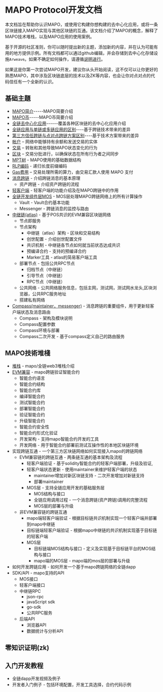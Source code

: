 # MAPO Protocol开发文档

本文档旨在帮助你认识MAPO，或使用它构建你想构建的去中心化应用，或将一条区块链接入MAPO实现与其他区块链的互通。该文档介绍了MAPO的概念，解释了MAPO技术堆栈，以及MAPO应用的使用案例。

基于开源的社区准则，你可以随时提出新的主题，添加新的内容，并在认为可能有用的地方提供示例。所有文档都可以通过github编辑，并会存储到去中心化存储设施`Arweave`。如果不确定如何操作，请遵循[说明进行](docs/editing-markdown.md)。

如果这是你第一次尝试MAPO开发，建议你从头开始阅读，这不仅可以让你更好的熟悉MAPO，其中涉及区块链底层的技术以及ZK等内容，也会让你对点对点的代码信任有一个全新的认识。


## 基础主題

+ [MAPO简介](docs/base/intro-to-mapo/index.md)-----MAPO简要介绍
+ [MAPO币](docs/base/intro-to-mapo/mapo-coin.md)-----MAPO币简要介绍
+ [全链去中心化应用](docs/base/omnichain-dapp/index.md)------覆盖各种区块链的去中心化应用介绍
+ [全链应用与单链或多链应用的区别](docs/base/omnichain-dapp/different.md)----基于跨链技术带来的差异
+ [第三方信任跨链与点对点跨链方案区别](docs/base/omnichain-dapp/the-other.md)----基于技术方案带来的差异
+ [帐户](docs/base/accounts/index.md) – 网络中能够持有余额和发送交易的实体
+ [交易](docs/base/transactions/index.md) – 转账和其他导致MAPO状态变化的行为
+ [区块](docs/base/block/index.md) – 交易分批进行，以确保状态在所有行为者之间同步
+ [MPT树](docs/base/mpt/index.md) - MAPO使用的基础数据结构
+ [RLP编码](docs/base/rlp/index.md) - 递归长度前缀编码
+ [Gas费用](docs/base/gas/index.md) – 交易处理所需的算力，由交易汇款人使用 MAPO 支付
+ [消息跨链](docs/base/cross-chain-message/index.md) - 介绍跨链消息的基本原理
    + 资产跨链 - 介绍资产跨链的流程
+ [轻客户端](docs/base/light-client/index.md) - 轻客户端的功能介绍及在MAPO跨链中的作用
+ [全链开发组件层MOS](docs/base/mos/index.md) - MOS层处理MAPO跨链网络上的所有计算操作
    + Vault - Vault合约基本功能
    + Messenger - 跨链消息的监控与路由
+ [中继链(atlas)](docs/base/mapo-relay-chain/index.md) - 基于POS共识的EVM兼容区块链网络
    + 节点即服务
    + 节点架构
        + 中继链（atlas）架构 - 区块和交易结构
        + 创世配置 - 介绍创世配置文件
        + 共识机制 - 中继链各节点如何就当前状态达成共识
        + 预编译合约 - 支持的预编译合约
        + Marker工具 - atlas的简易客户端工具
    + 部署节点  - 包括公共RPC节点
      + 归档节点（中继链）
      + 引导节点（中继链）
      + RPC节点（中继链）
    + 公共网络 - 公共网络服务信息，包括主网，测试网，测试网水龙头,区块浏览器，公共RPC服务地址
    + 搭建私有网络 
+ [Compass(maintainer，messenger)](docs/base/Compass/index.md) - 消息跨链的重要组件，用于更新轻客户端状态及消息路由
    + Compass - 架构及模块说明
    + Compass配置参数
    + Compass环境与部署
    + Compass二次开发 - 基于compass定义自己的路由服务

## MAPO技術堆棧

+ [堆栈](docs/mapo-stack/stack/index.md) - mapo/全链web3堆栈介绍
+ [EVM兼容](docs/mapo-stack/compatible-evm/index.md) - mapo跨链验证智能合约
  + 智能合约语言
  + 智能合约结构
  + 智能合约库
  + 编译智能合约
  + 测试智能合约
  + 部署智能合约
  + 验证智能合约
  + 升级智能合约
  + 智能合约安全性
  + 智能合约形式化验证
  + 开发架构 - 支持mapo智能合约开发的工具
  + 开发网络 - 用于智能合约部署前测试互操作性的本地区块链环境
+ 实现跨链互通 - 一个第三方区块链网络如何实现接入mapo的跨链网络
  + EVM兼容链的跨链互通 - 两条链互通的基本架构及流程
    + 轻客户端验证 - 基于solidity智能合约的轻客户端部署，升级及验证,
    + 轻客户端状态更新 - 使用maintainer来维护轻客户端的状态
      + maintainer增加对新区块链支持 - 二次开发增加对新链支持
      + 部署maintainer 
    + MOS层 - 支持全链应用开发的基础服务层
      + MOS结构与接口
      + 全链应用调用过程 - 一个消息跨链(资产跨链)调用的完整流程
      + MOS层的部署与升级
  + 非EVM兼容链的跨链互通
    + mapo端轻客户端验证 - 根据目标链共识机制实现一个轻客户端并部署到mapo中继链
    + 目标链端轻客户端验证 - 根据mapo中继链的共识机制实现基于目标链的轻客户端
    + MOS层 
      + 目标链端MOS结构与接口 - 定义及实现基于目标链平台的MOS结构与接口
      + mapo端的MOS层  - mapo端的mos层的部署与升级
+ 如何开发跨链应用 - 如何开发一个基于mapo跨链网络的全链dapp
+ SDK/API - mapo支持的API
  +  MOS接口
  +  轻客户端接口
  +  中继链RPC
     +  json-rpc
     +  javaScript sdk
     +  go-sdk
     +  公共RPC服务
  + 后端API
    + 浏览器API
    + 数据统计与分析API


## 零知识证明(zk)


## 入门开发教程

+ 全链dapp开发视频及例子
+ 开发者入门例子 - 包括环境配置，开发工具选择，合约代码示例




